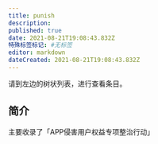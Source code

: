 ```yaml
---
title: punish
description: 
published: true
date: 2021-08-21T19:08:43.832Z
特殊标签标记: #无标签
editor: markdown
dateCreated: 2021-08-21T19:08:43.832Z
---
```


请到左边的树状列表，进行查看条目。

## 简介

主要收录了「APP侵害用户权益专项整治行动」

